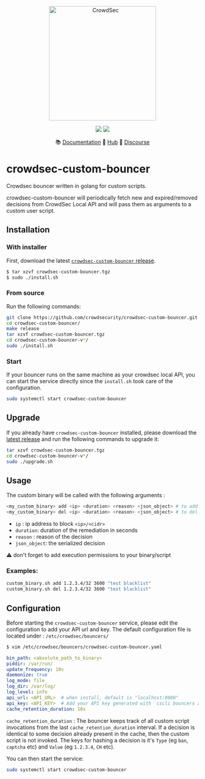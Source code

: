 <p align="center">
<img src="https://github.com/crowdsecurity/cs-custom-bouncer/raw/main/docs/assets/crowdsec_custom_logo.png" alt="CrowdSec" title="CrowdSec" width="280" height="300" />
</p>
<p align="center">
<img src="https://img.shields.io/badge/build-pass-green">
<img src="https://img.shields.io/badge/tests-pass-green">
</p>
<p align="center">
&#x1F4DA; <a href="#installation/">Documentation</a>
&#x1F4A0; <a href="https://hub.crowdsec.net">Hub</a>
&#128172; <a href="https://discourse.crowdsec.net">Discourse </a>
</p>


# crowdsec-custom-bouncer
Crowdsec bouncer written in golang for custom scripts.

crowdsec-custom-bouncer will periodically fetch new and expired/removed decisions from CrowdSec Local API and will pass them as arguments to a custom user script.

## Installation

### With installer

First, download the latest [`crowdsec-custom-bouncer` release](https://github.com/crowdsecurity/cs-custom-bouncer/releases).

```sh
$ tar xzvf crowdsec-custom-bouncer.tgz
$ sudo ./install.sh
```

### From source

Run the following commands:

```bash
git clone https://github.com/crowdsecurity/crowdsec-custom-bouncer.git
cd crowdsec-custom-bouncer/
make release
tar xzvf crowdsec-custom-bouncer.tgz
cd crowdsec-custom-bouncer-v*/
sudo ./install.sh
```

### Start

If your bouncer runs on the same machine as your crowdsec local API, you can start the service directly since the `install.sh` took care of the configuration.
```sh
sudo systemctl start crowdsec-custom-bouncer
```

## Upgrade

If you already have `crowdsec-custom-bouncer` installed, please download the [latest release](https://github.com/crowdsecurity/cs-custom-bouncer/releases) and run the following commands to upgrade it:

```bash
tar xzvf crowdsec-custom-bouncer.tgz
cd crowdsec-custom-bouncer-v*/
sudo ./upgrade.sh
```

## Usage

The custom binary will be called with the following arguments :

```bash
<my_custom_binary> add <ip> <duration> <reason> <json_object> # to add an IP address
<my_custom_binary> del <ip> <duration> <reason> <json_object> # to del an IP address
```

- `ip` : ip address to block `<ip>/<cidr>`
- `duration`: duration of the remediation in seconds
- `reason` : reason of the decision
- `json_object`: the serialized decision

:warning: don't forget to add execution permissions to your binary/script

### Examples:

```bash
custom_binary.sh add 1.2.3.4/32 3600 "test blacklist"
custom_binary.sh del 1.2.3.4/32 3600 "test blacklist"
```

## Configuration

Before starting the `crowdsec-custom-bouncer` service, please edit the configuration to add your API url and key.
The default configuration file is located under : `/etc/crowdsec/bouncers/`

```sh
$ vim /etc/crowdsec/bouncers/crowdsec-custom-bouncer.yaml
```

```yaml
bin_path: <absolute_path_to_binary>
piddir: /var/run/
update_frequency: 10s
daemonize: true
log_mode: file
log_dir: /var/log/
log_level: info
api_url: <API_URL>  # when install, default is "localhost:8080"
api_key: <API_KEY>  # Add your API key generated with `cscli bouncers add --name <bouncer_name>`
cache_retention_duration: 10s 
```

`cache_retention_duration` : The bouncer keeps track of all custom script invocations from the last `cache_retention_duration` interval. If a decision is identical to some decision already present in the cache, then the custom script is not invoked. The keys for hashing a decision is it's `Type` (eg `ban`, `captcha` etc) and `Value` (eg `1.2.3.4`,  `CH` etc).

You can then start the service:

```sh
sudo systemctl start crowdsec-custom-bouncer
```
